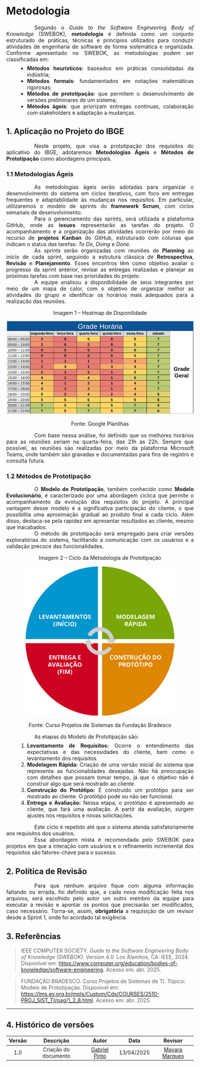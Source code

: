 # Metodologia

<div style="text-align: justify; text-indent: 2cm;">
Segundo o <i>Guide to the Software Engineering Body of Knowledge</i> (SWEBOK), <b>metodologia</b> é definida como um conjunto estruturado de práticas, técnicas e princípios utilizados para conduzir atividades de engenharia de software de forma sistemática e organizada. Conforme apresentado no SWEBOK, as metodologias podem ser classificadas em:
</div>

<ul style="text-align: justify; padding-left: 4em; margin-top: 0.5em;">
<li><b>Métodos heurísticos</b>: baseados em práticas consolidadas da indústria;
<li><b>Métodos formais</b>: fundamentados em notações matemáticas rigorosas;
<li><b>Métodos de prototipação</b>: que permitem o desenvolvimento de versões preliminares de um sistema;
<li><b>Métodos ágeis</b>: que priorizam entregas contínuas, colaboração com stakeholders e adaptação a mudanças.
</ul>

## 1. Aplicação no Projeto do IBGE

<div style="text-align: justify; text-indent: 2cm;">
Neste projeto, que visa a prototipação dos requisitos do aplicativo do IBGE, adotaremos <b>Metodologias Ágeis</b> e <b>Métodos de Prototipação</b> como abordagens principais.
</div>

### 1.1 Metodologias Ágeis

<div style="text-align: justify; text-indent: 2cm;">
As metodologias ágeis serão adotadas para organizar o desenvolvimento do sistema em ciclos iterativos, com foco em entregas frequentes e adaptabilidade às mudanças nos requisitos. Em particular, utilizaremos o modelo de sprints do <b>framework Scrum</b>, com ciclos semanais de desenvolvimento.
</div>

<div style="text-align: justify; text-indent: 2cm;">
Para o gerenciamento das sprints, será utilizada a plataforma GitHub, onde as <b>issues</b> representarão as tarefas do projeto. O acompanhamento e a organização das atividades ocorrerão por meio do recurso de <b>projetos Kanban</b> do GitHub, estruturado com colunas que indicam o status das tarefas: <i>To Do</i>, <i>Doing</i> e <i>Done</i>.
</div>

<div style="text-align: justify; text-indent: 2cm;">
As sprints serão organizadas com reuniões de <b>Planning</b> ao início de cada sprint, seguindo a estrutura clássica de <b>Retrospectiva</b>, <b>Revisão</b> e <b>Planejamento</b>. Esses encontros têm como objetivo avaliar o progresso da sprint anterior, revisar as entregas realizadas e planejar as próximas tarefas com base nas prioridades do projeto.
</div>

<div style="text-align: justify; text-indent: 2cm;">
A equipe analisou a disponibilidade de seus integrantes por meio de um mapa de calor, com o objetivo de organizar melhor as atividades do grupo e identificar os horários mais adequados para a realização das reuniões.
</div>

<div align="center">
  <p>Imagem 1 – Heatmap de Disponilidade</p>
  <img src="../../assets/images/Heatmap_Disponilidade.png" alt="Imagem 1 – Mapa de calor" width="600px">
  <p>Fonte: Google Planilhas</p>
</div>

<div style="text-align: justify; text-indent: 2cm;">
Com base nessa análise, foi definido que os melhores horários para as reuniões seriam na quarta-feira, das 21h às 22h. Sempre que possível, as reuniões são realizadas por meio da plataforma Microsoft Teams, onde também são gravadas e documentadas para fins de registro e consulta futura.
</div>

### 1.2 Métodos de Prototipação

<div style="text-align: justify; text-indent: 2cm;">
O <b>Modelo de Prototipação</b>, também conhecido como <b>Modelo Evolucionário</b>, é caracterizado por uma abordagem cíclica que permite o acompanhamento da evolução dos requisitos do projeto. A principal vantagem desse modelo é a significativa participação do cliente, o que possibilita uma aproximação gradual ao produto final a cada ciclo. Além disso, destaca-se pela rapidez em apresentar resultados ao cliente, mesmo que inacabados.
</div>

<div style="text-align: justify; text-indent: 2cm;">
O método de prototipação será empregado para criar versões exploratórias do sistema, facilitando a comunicação com os usuários e a validação precoce das funcionalidades.
</div>

<div align="center">
  <p>Imagem 2 – Ciclo da Metodologia de Prototipação</p>
  <img src="../../assets/images/Ciclo_Prototipacao.png" alt="Imagem 2 – Ciclo da Metodologia de Prototipação" width="400px">
  <p>Fonte: Curso Projetos de Sistemas da Fundação Bradesco</p>
</div>

<div style="text-align: justify; text-indent: 2cm;">
As etapas do Modelo de Prototipação são:
</div>

<div>
<ol style="text-align: justify; padding-left: 4em; margin-top: 0.5em;">
<li><b>Levantamento de Requisitos:</b> Ocorre o entendimento das expectativas e das necessidades do cliente, bem como o levantamento dos requisitos.
<li><b>Modelagem Rápida:</b> Criação de uma versão inicial do sistema que representa as funcionalidades desejadas. Não há preocupação com detalhes que possam tomar tempo, já que o objetivo não é construir algo que será mostrado ao cliente.
<li><b>Construção do Protótipo:</b> É construído um protótipo para ser mostrado ao cliente. O protótipo pode ou não ser funcional.
<li><b>Entrega e Avaliação:</b> Nessa etapa, o protótipo é apresentado ao cliente, que fará uma avaliação. A partir da avaliação, surgem ajustes nos requisitos e novas solicitações.
</ol>
</div>

<div style="text-align: justify; text-indent: 2cm;">
Este ciclo é repetido até que o sistema atenda satisfatoriamente aos requisitos dos usuários.
</div>

<div style="text-align: justify; text-indent: 2cm;">
Essa abordagem mista é recomendada pelo SWEBOK para projetos em que a interação com usuários e o refinamento incremental dos requisitos são fatores-chave para o sucesso.
</div>


## 2. Política de Revisão

<div style="text-align: justify; text-indent: 2cm;">
Para que nenhum arquivo fique com alguma informação faltando ou errada, foi definido que, a cada nova modificação feita nos arquivos, será escolhido pelo autor um outro membro da equipe para executar a revisão e apontar os pontos que precisarão ser modificados, caso necessário. Torna-se, assim, <b>obrigatória</b> a requisição de um revisor desde a Sprint 1, onde foi acordado tal exigência.
</div>

## 3. Referências

> IEEE COMPUTER SOCIETY. *Guide to the Software Engineering Body of Knowledge (SWEBOK)*: Version 4.0. Los Alamitos, CA: IEEE, 2024. Disponível em: <https://www.computer.org/education/bodies-of-knowledge/software-engineering>. Acesso em: abr. 2025.

> FUNDAÇÃO BRADESCO. Curso Projetos de Sistemas de TI. Tópico: Modelo de Prototipação. Disponível em: <https://lms.ev.org.br/mpls/Custom/Cds/COURSES/2510-PROJ_SIST_TI/pag/1_2_8.html>. Acesso em: abr. 2025.

---
## 4. Histórico de versões
| Versão |Descrição     |Autor                                       |Data    |Revisor|
|:-:     | :-:          | :-:                                        | :-:        |:-:|
|1.0     |Criação do documento|[Gabriel Pinto](https://github.com/GabrielSPinto)| 13/04/2025 | [Mayara Marques](https://github.com/maymarquee)|